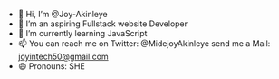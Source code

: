 - 👋 Hi, I’m @Joy-Akinleye
- 👀 I’m an aspiring Fullstack website Developer
- 🌱 I’m currently learning JavaScript
- 📫 You can reach me on Twitter: @MidejoyAkinleye send me a Mail: joyintech50@gmail.com
- 😄 Pronouns: SHE

<!---
Joy-Akinleye/Joy-Akinleye is a ✨ special ✨ repository because its `README.md` (this file) appears on your GitHub profile.
You can click the Preview link to take a look at your changes.
--->
